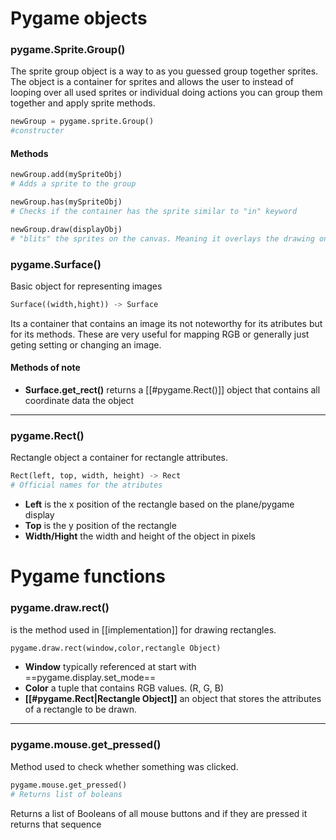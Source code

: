 

# Pygame objects 

### pygame.Sprite.Group()
The sprite group object is a way to as you guessed group together sprites. The object is a container for sprites and allows the user to instead of looping over all used sprites or individual doing actions you can group them together and apply sprite methods.
```python
newGroup = pygame.sprite.Group()
#constructer
```
#### Methods
```python 
newGroup.add(mySpriteObj)
# Adds a sprite to the group

newGroup.has(mySpriteObj)
# Checks if the container has the sprite similar to "in" keyword

newGroup.draw(displayObj)
# "blits" the sprites on the canvas. Meaning it overlays the drawing on top of whatevers on the canvas 
```


### pygame.Surface()
Basic object for representing images 
```python
Surface((width,hight)) -> Surface
```
Its a container that contains an image its not noteworthy for its atributes but for its methods. These are very useful for mapping RGB or generally just geting setting or changing an image. 

#### Methods of note
* **Surface.get_rect()** returns a [[#pygame.Rect()]] object that contains all coordinate data the object 

---
### pygame.Rect() 
Rectangle object a container for rectangle attributes.
```python
Rect(left, top, width, height) -> Rect
# Official names for the atributes
```
* __Left__ is the x position of the rectangle based on the plane/pygame display
* __Top__ is the y position of the rectangle
* __Width/Hight__ the width and height of the object in pixels

# **Pygame functions** 

### pygame.draw.rect()
is the method used in [[implementation]] for drawing rectangles.
```python
pygame.draw.rect(window,color,rectangle Object)
```
* __Window__ typically referenced at start with ==pygame.display.set_mode==
* __Color__ a tuple that contains RGB values. (R, G, B)
* __[[#pygame.Rect|Rectangle Object]]__  an object that stores the attributes of a rectangle to be drawn.

---
### pygame.mouse.get_pressed()
Method used to check whether something was clicked.
```python
pygame.mouse.get_pressed()
# Returns list of boleans 
```
Returns a list of Booleans of all mouse buttons and if they are pressed it returns that sequence  